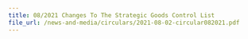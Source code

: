 ```yaml
---
title: 08/2021 Changes To The Strategic Goods Control List
file_url: /news-and-media/circulars/2021-08-02-circular082021.pdf
---
```

